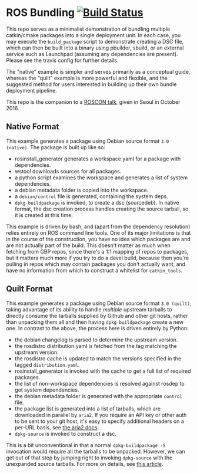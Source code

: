 ROS Bundling [![Build Status](https://travis-ci.org/mikepurvis/ros-bundling.svg?branch=master)](https://travis-ci.org/mikepurvis/ros-bundling)
============

This repo serves as a minimalist demonstration of bundling multiple catkin/cmake packages into a single deployment unit. In each case, you may execute the `build_package` script to demonstrate creating a DSC file, which can then be built into a binary using pbuilder, sbuild, or an external service such as Launchpad (assuming any dependencies are present). Please see the travis config for further details.

The "native" example is simpler and serves primarily as a conceptual guide, whereas the "quilt" example is more powerful and flexible, and the suggested method for users interested in building up their own bundle deployment pipeline.

This repo is the companion to a [ROSCON talk](http://roscon.ros.org/2016/#program), given in Seoul in October 2016.


Native Format
-------------

This example generates a package using Debian source format `3.0 (native)`. The package is built up like so:

- rosinstall_generator generates a workspace yaml for a package with dependencies.
- wstool downloads sources for all packages.
- a python script examines the workspace and generates a list of system dependencies.
- a debian metadata folder is copied into the workspace.
- a `debian/control` file is generated, containing the system deps.
- `dpkg-buildpackage` is invoked, to create a dsc (sourcedeb). In native format, the dsc creation process handles creating the source tarball, so it is created at this time.

This example is driven by bash, and (apart from the dependency resolution) relies entirely on ROS command line tools. One of its major limitations is that in the course of the construction, you have no idea which packages are and are not actually part of the build. This doesn't matter as much when fetching from GBP repos, since there's a 1:1 mapping of repos to packages, but it matters much more if you try to do a devel build, because then you're pulling in repos which may contain packages you don't actually want, and have no information from which to construct a whitelist for `catkin_tools`.


Quilt Format
------------

This example generates a package using Debian source format `3.0 (quilt)`, taking advantage of its ability to handle _multiple_ upstream tarballs to directly consume the tarballs supplied by Github and other git hosts, rather than unpacking them all and then having `dpkg-buildpackage` create a new one. In contrast to the above, the process here is driven entirely by Python:

- the debian changelog is parsed to determine the upstream version.
- the rosdistro distribution.yaml is fetched from the tag matching the upstream version.
- the rosdistro cache is updated to match the versions specified in the tagged `distribution.yaml`.
- rosinstall_generator is invoked with the cache to get a full list of required packages.
- the list of non-workspace dependencies is resolved against rosdep to get system dependencies.
- the debian metadata folder is generated with the appropriate `control` file.
- the package list is generated into a list of tarballs, which are downloaded in parallel by `aria2`. If you require an API key or other auth to be sent to your git host, it's easy to specify additional headers on a per-URL basis, see [the aria2 docs](https://aria2.github.io/manual/en/html/aria2c.html#input-file).
- `dpkg-source` is invoked to construct a dsc.

This is a bit unconventional in that a normal `dpkg-buildpackage -S` invocation would require all the tarballs to be unpacked. However, we can get out of that step by jumping right to invoking `dpkg-source` with the unexpanded source tarballs. For more on details, see [this article](https://www.joachim-breitner.de/blog/564-Creating_a_Debian_source_package_without_unpacking_the_source).

